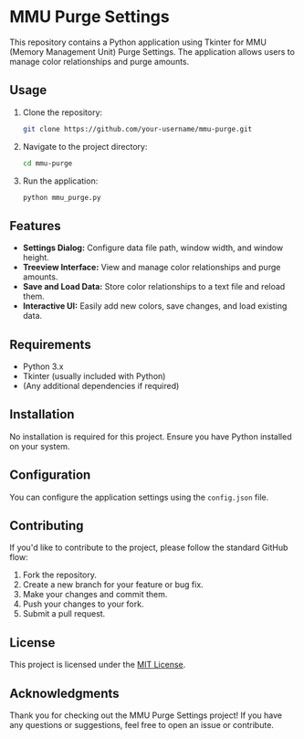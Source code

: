 # MMU Purge Settings

This repository contains a Python application using Tkinter for MMU (Memory Management Unit) Purge Settings. The application allows users to manage color relationships and purge amounts.

## Usage

1. Clone the repository:

    ```bash
    git clone https://github.com/your-username/mmu-purge.git
    ```

2. Navigate to the project directory:

    ```bash
    cd mmu-purge
    ```

3. Run the application:

    ```bash
    python mmu_purge.py
    ```

## Features

- **Settings Dialog:** Configure data file path, window width, and window height.
- **Treeview Interface:** View and manage color relationships and purge amounts.
- **Save and Load Data:** Store color relationships to a text file and reload them.
- **Interactive UI:** Easily add new colors, save changes, and load existing data.

## Requirements

- Python 3.x
- Tkinter (usually included with Python)
- (Any additional dependencies if required)

## Installation

No installation is required for this project. Ensure you have Python installed on your system.

## Configuration

You can configure the application settings using the `config.json` file.

## Contributing

If you'd like to contribute to the project, please follow the standard GitHub flow:

1. Fork the repository.
2. Create a new branch for your feature or bug fix.
3. Make your changes and commit them.
4. Push your changes to your fork.
5. Submit a pull request.

## License

This project is licensed under the [MIT License](LICENSE).

## Acknowledgments

Thank you for checking out the MMU Purge Settings project! If you have any questions or suggestions, feel free to open an issue or contribute.

